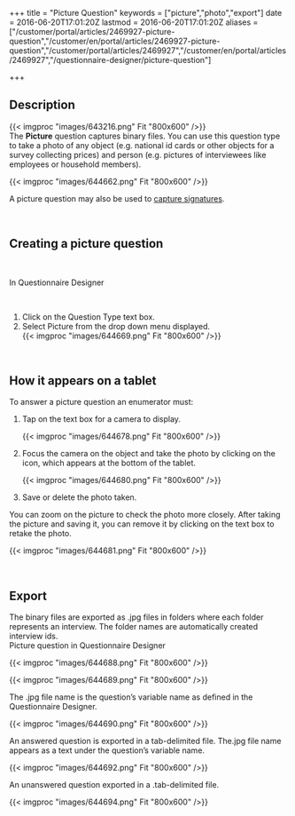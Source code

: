 ﻿+++
title = "Picture Question"
keywords = ["picture","photo","export"]
date = 2016-06-20T17:01:20Z
lastmod = 2016-06-20T17:01:20Z
aliases = ["/customer/portal/articles/2469927-picture-question","/customer/en/portal/articles/2469927-picture-question","/customer/portal/articles/2469927","/customer/en/portal/articles/2469927","/questionnaire-designer/picture-question"]

+++

Description
-----------

{{< imgproc "images/643216.png" Fit "800x600" />}}  
The **Picture** question captures binary files. You can use this
question type to take a photo of any object (e.g. national id cards or
other objects for a survey collecting prices) and person (e.g. pictures
of interviewees like employees or household members).

  
  
  
  
{{< imgproc "images/644662.png" Fit "800x600" />}}  
  
A picture question may also be used to [capture
signatures](/questionnaire-designer/capturing-signatures-with-a-picture-question).  
  
  
 

Creating a picture question
---------------------------

 

In Questionnaire Designer

 

1.  Click on the Question Type text box.
2.  Select Picture from the drop down menu displayed.  
    {{< imgproc "images/644669.png" Fit "800x600" />}}

  
  
 

How it appears on a tablet
--------------------------

  
To answer a picture question an enumerator must:

1.  Tap on the text box for a camera to display.  
      
    {{< imgproc "images/644678.png" Fit "800x600" />}}
2.  Focus the camera on the object and take the photo by clicking on the
    icon, which appears at the bottom of the tablet.  
      
    {{< imgproc "images/644680.png" Fit "800x600" />}}
3.  Save or delete the photo taken.

  
  
You can zoom on the picture to check the photo more closely. After
taking the picture and saving it, you can remove it by clicking on
the text box to retake the photo.  
  
{{< imgproc "images/644681.png" Fit "800x600" />}}  
  
  
  
 

Export
------

  
The binary files are exported as .jpg files in folders where each folder
represents an interview. The folder names are automatically created
interview ids.  
Picture question in Questionnaire Designer  
  
{{< imgproc "images/644688.png" Fit "800x600" />}}  
  
{{< imgproc "images/644689.png" Fit "800x600" />}}  
  
  
The .jpg file name is the question’s variable name as defined in the
Questionnaire Designer.  
  
{{< imgproc "images/644690.png" Fit "800x600" />}}  
  
An answered question is exported in a tab-delimited file. The.jpg file
name appears as a text under the question’s variable name.  
  
{{< imgproc "images/644692.png" Fit "800x600" />}}  
  
An unanswered question exported in a .tab-delimited file.  
  
{{< imgproc "images/644694.png" Fit "800x600" />}}
